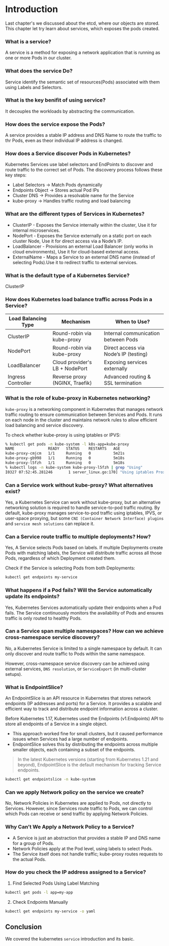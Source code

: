 # Introduction 
Last chapter's we discussed about the etcd, where our objects are stored. This chapter let try learn about services, which  exposes the pods created.

### What is a service?
A service is a method for exposing a network application that is running as one or more Pods in our cluster.

### What does the service Do?
Service identify the semantic set of resources(Pods) associated with them using Labels and Selectors.

### What is the key benifit of using service?
It decouples the workloads by abstracting the communication.

### How does the service expose the Pods?
A service provides a stable IP address and DNS Name to route the traffic to thr Pods, even as theor individual IP address is changed.

### How does a Service discover Pods in Kubernetes?
Kubernetes Services use label selectors and EndPoints to discover and route traffic to the correct set of Pods. The discovery process follows these key steps:
* Label Selectors → Match Pods dynamically
* Endpoints Object → Stores actual Pod IPs
* Cluster DNS → Provides a resolvable name for the Service
* kube-proxy → Handles traffic routing and load balancing

### What are the different types of Services in Kubernetes?
* ClusterIP - Exposes the Service internally within the cluster, Use it for internal microservices.
* NodePort - Exposes the Service externally on a static port on each cluster Node, Use it for direct access via a Node’s IP.
* LoadBalancer - Provisions an external Load Balancer (only works in cloud environments), Use it for cloud-based external access.
* ExternalName - Maps a Service to an external DNS name (instead of selecting Pods).Use it to redirect traffic to external services.

### What is the default type of a Kubernetes Service?
ClusterIP

### How does Kubernetes load balance traffic across Pods in a Service?
|Load Balancing Type	|Mechanism	|When to Use?
|-----------------------|-----------|--------------|
|ClusterIP	|Round-robin via kube-proxy	|Internal communication between Pods
|NodePort	|Round-robin via kube-proxy	|Direct access via Node’s IP (testing)
|LoadBalancer	|Cloud provider's LB + NodePort	|Exposing services externally
|Ingress Controller	|Reverse proxy (NGINX, Traefik)	|Advanced routing & SSL termination

### What is the role of kube-proxy in Kubernetes networking?
`kube-proxy` is a networking component in Kubernetes that manages network traffic routing to ensure communication between Services and Pods. It runs on each node in the cluster and maintains network rules to allow efficient load balancing and service discovery.

To check whether kube-proxy is using iptables or IPVS:
```sh
% kubectl get pods -n kube-system -l k8s-app=kube-proxy
NAME               READY   STATUS    RESTARTS   AGE
kube-proxy-cmjcm   1/1     Running   0          5m21s
kube-proxy-gb998   1/1     Running   0          5m18s
kube-proxy-l5fzh   1/1     Running   0          5m18s
% kubectl logs -n kube-system kube-proxy-l5fzh | grep "Using"                                                
I0327 07:52:45.281246       1 server_linux.go:170] "Using iptables Proxier"
```

### Can a Service work without kube-proxy? What alternatives exist?
Yes, a Kubernetes Service can work without kube-proxy, but an alternative networking solution is required to handle service-to-pod traffic routing.
By default, kube-proxy manages service-to-pod traffic using iptables, IPVS, or user-space proxying, but some `CNI (Container Network Interface) plugins` and `service mesh solutions` can replace it.

### Can a Service route traffic to multiple deployments? How?
Yes, A Service selects Pods based on labels. If multiple Deployments create Pods with matching labels, the Service will distribute traffic across all those Pods, regardless of which Deployment created them.

Check if the Service is selecting Pods from both Deployments:
```sh
kubectl get endpoints my-service
```

### What happens if a Pod fails? Will the Service automatically update its endpoints?
Yes, Kubernetes Services automatically update their endpoints when a Pod fails. The Service continuously monitors the availability of Pods and ensures traffic is only routed to healthy Pods.

### Can a Service span multiple namespaces? How can we achieve cross-namespace service discovery?
No, a Kubernetes Service is limited to a single namespace by default. It can only discover and route traffic to Pods within the same namespace.

However, cross-namespace service discovery can be achieved using external services, `DNS resolution`, or `ServiceExport` (in multi-cluster setups).

### What is EndpointSlice?
An EndpointSlice is an API resource in Kubernetes that stores network endpoints (IP addresses and ports) for a Service. It provides a scalable and efficient way to track and distribute endpoint information across a cluster.

Before Kubernetes 1.17, Kubernetes used the Endpoints (v1.Endpoints) API to store all endpoints of a Service in a single object.
* This approach worked fine for small clusters, but it caused performance issues when Services had a large number of endpoints.
* EndpointSlice solves this by distributing the endpoints across multiple smaller objects, each containing a subset of the endpoints.
> In the latest Kubernetes versions (starting from Kubernetes 1.21 and beyond), EndpointSlice is the default mechanism for tracking Service endpoints.
```sh
kubectl get endpointslice -n kube-system
```
### Can we apply Network policy on the service we create?
No, Network Policies in Kubernetes are applied to Pods, not directly to Services. However, since Services route traffic to Pods, we can control which Pods can receive or send traffic by applying Network Policies.

### Why Can’t We Apply a Network Policy to a Service?
* A Service is just an abstraction that provides a stable IP and DNS name for a group of Pods.
* Network Policies apply at the Pod level, using labels to select Pods.
* The Service itself does not handle traffic; kube-proxy routes requests to the actual Pods.

### How do you check the IP address assigned to a Service?
1. Find Selected Pods Using Label Matching
```sh
kubectl get pods -l app=my-app
```
2. Check Endpoints Manually
```sh
kubectl get endpoints my-service -o yaml
```

## Conclusion
We covered the kubernetes `service` introduction and its basic.
